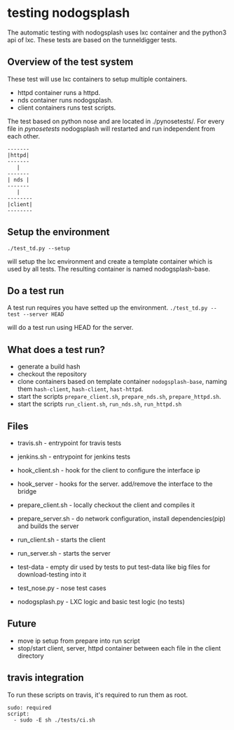 # testing nodogsplash

The automatic testing with nodogsplash uses lxc container and the python3 api of lxc.
These tests are based on the tunneldigger tests.

## Overview of the test system

These test will use lxc containers to setup multiple containers.

* httpd container runs a httpd.
* nds container runs nodogsplash.
* client containers runs test scripts.

The test based on python nose and are located in ./pynosetests/.
For every file in *pynosetests* nodogsplash will restarted and run independent from each other.

```
-------
|httpd|
-------
   |
-------
| nds |
-------
   |
--------
|client|
--------
```

## Setup the environment

`./test_td.py --setup`

will setup the lxc environment and create a template container which is used by all tests.
The resulting container is named nodogsplash-base.

## Do a test run

A test run requires you have setted up the environment.
`./test_td.py --test --server HEAD`

will do a test run using HEAD for the server.

## What does a test run?

* generate a build hash
* checkout the repository
* clone containers based on template container `nodogsplash-base`, naming them `hash-client`, `hash-client`, `hast-httpd`.
* start the scripts `prepare_client.sh`, `prepare_nds.sh`, `prepare_httpd.sh`.
* start the scripts `run_client.sh`, `run_nds.sh`, `run_httpd.sh`

## Files

* travis.sh - entrypoint for travis tests
* jenkins.sh - entrypoint for jenkins tests

* hook_client.sh - hook for the client to configure the interface ip
* hook_server - hooks for the server. add/remove the interface to the bridge

* prepare_client.sh - locally checkout the client and compiles it
* prepare_server.sh - do network configuration, install dependencies(pip) and builds the server

* run_client.sh - starts the client
* run_server.sh - starts the server

* test-data - empty dir used by tests to put test-data like big files for download-testing into it
* test_nose.py - nose test cases
* nodogsplash.py - LXC logic and basic test logic (no tests)

## Future

* move ip setup from prepare into run script
* stop/start client, server, httpd container between each file in the client directory

## travis integration

To run these scripts on travis, it's required to run them as root.

```
sudo: required
script:
  - sudo -E sh ./tests/ci.sh
```
